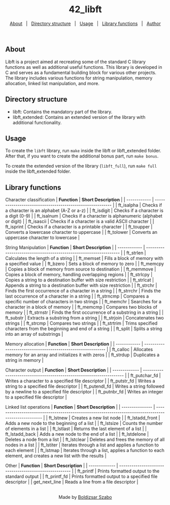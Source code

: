 <h1 align="center">42_libft</h1>

<p align="center">
  <a href="#about">About</a> &#xa0; | &#xa0; 
  <a href="#directory-structure">Directory structure</a> &#xa0; | &#xa0;
  <a href="#usage">Usage</a> &#xa0; | &#xa0;
  <a href="#library-functions">Library functions</a> &#xa0; | &#xa0;
  <a href="https://github.com/Szabold1" target="_blank">Author</a>
</p>

<br>

## About

Libft is a project aimed at recreating some of the standard C library functions as well as additional useful functions. This library is developed in C and serves as a fundamental building block for various other projects. The library includes various functions for string manipulation, memory allocation, linked list manipulation, and more.

## Directory structure

- libft: Contains the mandatory part of the library.
- libft_extended: Contains an extended version of the library with additional functionality.

## Usage

To create the `libft` library, run `make` inside the libft or libft_extended folder.
After that, if you want to create the additional bonus part, run `make bonus`.

To create the extended version of the library (`libft_full`), run `make full` inside the libft_extended folder.

## Library functions

Character classification
| **Function** | **Short Description**                                     |
| ------------ | --------------------------------------------------------- |
| ft_isalpha   | Checks if a character is an alphabet (A-Z or a-z)         |
| ft_isdigit   | Checks if a character is a digit (0-9)                    |
| ft_isalnum   | Checks if a character is alphanumeric (alphabet or digit) |
| ft_isascii   | Checks if a character is a valid ASCII character          |
| ft_isprint   | Checks if a character is a printable character            |
| ft_toupper   | Converts a lowercase character to uppercase               |
| ft_tolower   | Converts an uppercase character to lowercase              |


String Manipulation
| **Function** | **Short Description**                                             |
| ------------ | ----------------------------------------------------------------- |
| ft_strlen    | Calculates the length of a string                                 |
| ft_memset    | Fills a block of memory with a specified value                    |
| ft_bzero     | Sets a block of memory to zero                                    |
| ft_memcpy    | Copies a block of memory from source to destination               |
| ft_memmove   | Copies a block of memory, handling overlapping regions            |
| ft_strlcpy   | Copies a string to a destination buffer with size restriction     |
| ft_strlcat   | Appends a string to a destination buffer with size restriction    |
| ft_strchr    | Finds the first occurrence of a character in a string             |
| ft_strrchr   | Finds the last occurrence of a character in a string              |
| ft_strncmp   | Compares a specific number of characters in two strings           |
| ft_memchr    | Searches for a character in a block of memory                     |
| ft_memcmp    | Compares two blocks of memory                                     |
| ft_strnstr   | Finds the first occurrence of a substring in a string             |
| ft_substr    | Extracts a substring from a string                                |
| ft_strjoin   | Concatenates two strings                                          |
| ft_strcmp    | Compares two strings                                              |
| ft_strtrim   | Trims specified characters from the beginning and end of a string |
| ft_split     | Splits a string into an array of substrings                       |


Memory allocation
| **Function** | **Short Description**                                       |
| ------------ | ----------------------------------------------------------- |
| ft_calloc    | Allocates memory for an array and initializes it with zeros |
| ft_strdup    | Duplicates a string in memory                               |


Character output
| **Function**  | **Short Description**                                                |
| ------------- | -------------------------------------------------------------------- |
| ft_putchar_fd | Writes a character to a specified file descriptor                    |
| ft_putstr_fd  | Writes a string to a specified file descriptor                       |
| ft_putendl_fd | Writes a string followed by a newline to a specified file descriptor |
| ft_putnbr_fd  | Writes an integer to a specified file descriptor                     |


Linked list operations
| **Function**    | **Short Description**                                                                                |
| --------------- | ---------------------------------------------------------------------------------------------------- |
| ft_lstnew       | Creates a new list node                                                                              |
| ft_lstadd_front | Adds a new node to the beginning of a list                                                           |
| ft_lstsize      | Counts the number of elements in a list                                                              |
| ft_lstlast      | Returns the last element of a list                                                                   |
| ft_lstadd_back  | Adds a new node to the end of a list                                                                 |
| ft_lstdelone    | Deletes a node from a list                                                                           |
| ft_lstclear     | Deletes and frees the memory of all nodes in a list                                                  |
| ft_lstiter      | Iterates through a list and applies a function to each element                                       |
| ft_lstmap       | Iterates through a list, applies a function to each element, and creates a new list with the results |


Other
| **Function**  | **Short Description**                                  |
| ------------- | ------------------------------------------------------ |
| ft_printf     | Prints formatted output to the standard output         |
| ft_printf_fd  | Prints formatted output to a specified file descriptor |
| get_next_line | Reads a line from a file descriptor                    |

<br>

<div align="center">
  Made by <a href="https://github.com/Szabold1" target="_blank">Boldizsar Szabo</a>
</div>
